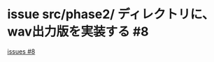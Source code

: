 # issue src/phase2/ ディレクトリに、wav出力版を実装する #8
[issues #8](https://github.com/cat2151/ym2151-zig-cc/issues/8)


